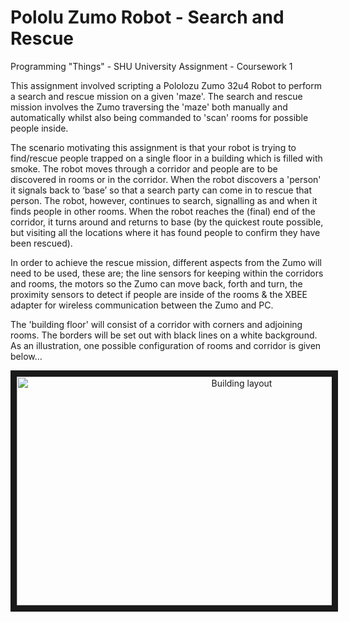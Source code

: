 # Pololu Zumo Robot - Search and Rescue
Programming "Things" - SHU University Assignment - Coursework 1

This assignment involved scripting a Pololozu Zumo 32u4 Robot to perform a search and rescue mission on a given 'maze'. The search and rescue mission involves the Zumo traversing the 'maze' both manually and automatically whilst also being commanded to 'scan' rooms for possible people inside.

The scenario motivating this assignment is that your robot is trying to find/rescue people trapped on a single floor in a building which is filled with smoke. The robot moves through a corridor and people are to be discovered in rooms or in the corridor. When the robot discovers a 'person' it signals back to ‘base’ so that a search party can come in to rescue that person. The robot, however, continues to search, signalling as and when it finds people in other rooms. When the robot reaches the (final) end of the corridor, it turns around and returns to base (by the quickest route possible, but visiting all the locations where it has found people to confirm they have been rescued).

In order to achieve the rescue mission, different aspects from the Zumo will need to be used, these are; the line sensors for keeping within the corridors and rooms, the motors so the Zumo can move back, forth and turn, the proximity sensors to detect if people are inside of the rooms & the XBEE adapter for wireless communication between the Zumo and PC.

The 'building floor' will consist of a corridor with corners and adjoining rooms. The borders will be set out with black lines on a white background.  As an illustration, one possible configuration of rooms and corridor is given below…

<p align="center">
<img src="https://i.imgur.com/NxDuadH.png" 
alt="Building layout" width="704" height="366" border="10" />
</p>
